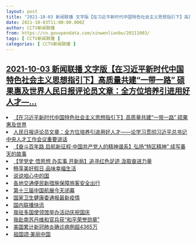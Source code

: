 ```yaml
---
layout: post
title: "2021-10-03 新闻联播 文字版【在习近平新时代中国特色社会主义思想指引下】高质量共建“一带一路” 硕果惠及世界人民日报评论员文章：全方位培养引进用好人才—"
date: 2021-10-03T11:00:00.000Z
author: CCTV新闻联播
from: https://cn.govopendata.com/xinwenlianbo/20211003/
tags: [ CCTV新闻联播 ]
categories: [ CCTV新闻联播 ]
---
```

<!--1633258800000-->
[2021-10-03 新闻联播 文字版【在习近平新时代中国特色社会主义思想指引下】高质量共建“一带一路” 硕果惠及世界人民日报评论员文章：全方位培养引进用好人才—...](https://cn.govopendata.com/xinwenlianbo/20211003/)
------

<div>
<li><a target="_blank" href="https://cn.govopendata.com/xinwenlianbo/20211003/#261013">【在习近平新时代中国特色社会主义思想指引下】高质量共建“一带一路” 硕果惠及世界</a></li><li><a target="_blank" href="https://cn.govopendata.com/xinwenlianbo/20211003/#261014">人民日报评论员文章：全方位培养引进用好人才——论学习贯彻习近平总书记中央人才工作会议重要讲话</a></li><li><a target="_blank" href="https://cn.govopendata.com/xinwenlianbo/20211003/#261015">【奋斗百年路 启航新征程·中国共产党人的精神谱系】弘扬“特区精神” 续写春天的故事</a></li><li><a target="_blank" href="https://cn.govopendata.com/xinwenlianbo/20211003/#261016">【学党史 悟思想 办实事 开新局】追寻红色足迹 汲取奋进力量</a></li><li><a target="_blank" href="https://cn.govopendata.com/xinwenlianbo/20211003/#261017">畅享美好假日 品味幸福生活</a></li><li><a target="_blank" href="https://cn.govopendata.com/xinwenlianbo/20211003/#261018">说说咱心中的国</a></li><li><a target="_blank" href="https://cn.govopendata.com/xinwenlianbo/20211003/#261019">各地交通便民新措施保障旅客安全出行</a></li><li><a target="_blank" href="https://cn.govopendata.com/xinwenlianbo/20211003/#261020">第十三届中国航展今天闭幕</a></li><li><a target="_blank" href="https://cn.govopendata.com/xinwenlianbo/20211003/#261021">国家卫生健康委通报最新疫情</a></li><li><a target="_blank" href="https://cn.govopendata.com/xinwenlianbo/20211003/#261022">国内联播快讯</a></li><li><a target="_blank" href="https://cn.govopendata.com/xinwenlianbo/20211003/#261023">我驻多国使领馆举办活动庆祝国庆</a></li><li><a target="_blank" href="https://cn.govopendata.com/xinwenlianbo/20211003/#261024">我赴南苏丹维和官兵获“和平荣誉勋章”</a></li><li><a target="_blank" href="https://cn.govopendata.com/xinwenlianbo/20211003/#261025">美国累计新冠肺炎确诊病例超4365万</a></li><li><a target="_blank" href="https://cn.govopendata.com/xinwenlianbo/20211003/#261026">祖国颂·美丽中国</a></li>
</div>
